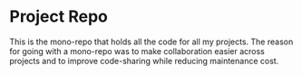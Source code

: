 # Project Repo

This is the mono-repo that holds all the code for all my projects. The reason for going with a mono-repo was to make collaboration easier across projects and to improve code-sharing while reducing maintenance cost.
